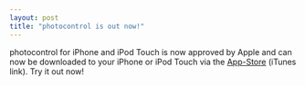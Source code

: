 ```yaml
--- 
layout: post
title: "photocontrol is out now!"
---
```


photocontrol for iPhone and iPod Touch is now approved by Apple and can now be downloaded to your iPhone or iPod Touch via the [App-Store][apple] (iTunes link). Try it out now!

[apple]: http://itunes.apple.com/WebObjects/MZStore.woa/wa/viewSoftware?id=314133918&mt=8